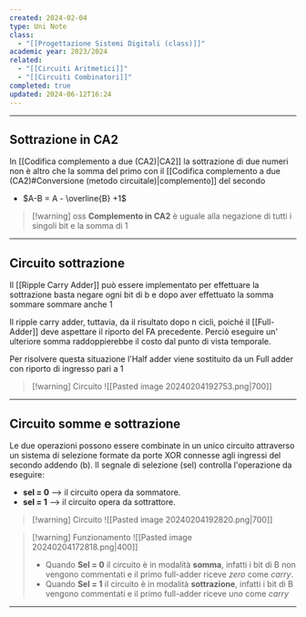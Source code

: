 ```yaml
---
created: 2024-02-04
type: Uni Note
class:
  - "[[Progettazione Sistemi Digitali (class)]]"
academic year: 2023/2024
related:
  - "[[Circuiti Aritmetici]]"
  - "[[Circuiti Combinatori]]"
completed: true
updated: 2024-06-12T16:24
---
```

---
## Sottrazione in CA2

In [[Codifica complemento a due (CA2)|CA2]] la sottrazione di due numeri non è altro che la somma del primo con il [[Codifica complemento a due (CA2)#Conversione (metodo circuitale)|complemento]] del secondo 

- $A-B = A - \overline{B} +1$

>[!warning] oss
>**Complemento in CA2** è uguale alla negazione di tutti i singoli bit e la somma di 1

---
## Circuito sottrazione

Il [[Ripple Carry Adder]] può essere implementato per effettuare la sottrazione basta negare ogni bit di b e dopo aver effettuato la somma sommare sommare anche 1

Il ripple carry adder, tuttavia, da il risultato dopo n cicli, poiché il [[Full-Adder]] deve aspettare il riporto del FA precedente. Perciò eseguire un' ulteriore somma raddoppierebbe il costo dal punto di vista temporale.

Per risolvere questa situazione l'Half adder viene sostituito da un Full adder con riporto di ingresso pari a 1

>[!warning] Circuito
>![[Pasted image 20240204192753.png|700]]

---
## Circuito somme e sottrazione
Le due operazioni possono essere combinate in un unico circuito attraverso un sistema di selezione formate da porte XOR connesse agli ingressi del secondo addendo (b). Il segnale di selezione (sel) controlla l'operazione da eseguire: 
- **sel = 0** --> il circuito opera da sommatore.
- **sel = 1** --> il circuito opera da sottrattore.

>[!warning] Circuito
>![[Pasted image 20240204192820.png|700]]

>[!warning] Funzionamento
>![[Pasted image 20240204172818.png|400]]
>- Quando **Sel = 0** il circuito è in modalità **somma**, infatti i bit di B non vengono commentati e il primo full-adder riceve *zero* come *carry*.
>- Quando **Sel = 1** il circuito è in modalità **sottrazione**, infatti i bit di B vengono commentati e il primo full-adder riceve *uno* come *carry* 

---